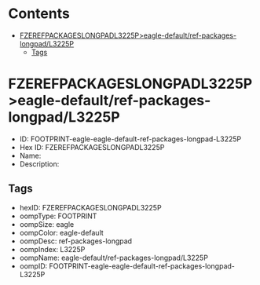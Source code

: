 



Contents
========

* [FZEREFPACKAGESLONGPADL3225P>eagle-default/ref-packages-longpad/L3225P](#fzerefpackageslongpadl3225peagle-defaultref-packages-longpadl3225p)
	* [Tags](#tags)

# FZEREFPACKAGESLONGPADL3225P>eagle-default/ref-packages-longpad/L3225P

- ID: FOOTPRINT-eagle-eagle-default-ref-packages-longpad-L3225P
- Hex ID: FZEREFPACKAGESLONGPADL3225P
- Name: 
- Description: 

## Tags

- hexID: FZEREFPACKAGESLONGPADL3225P
- oompType: FOOTPRINT
- oompSize: eagle
- oompColor: eagle-default
- oompDesc: ref-packages-longpad
- oompIndex: L3225P
- oompName: eagle-default/ref-packages-longpad/L3225P
- oompID: FOOTPRINT-eagle-eagle-default-ref-packages-longpad-L3225P
